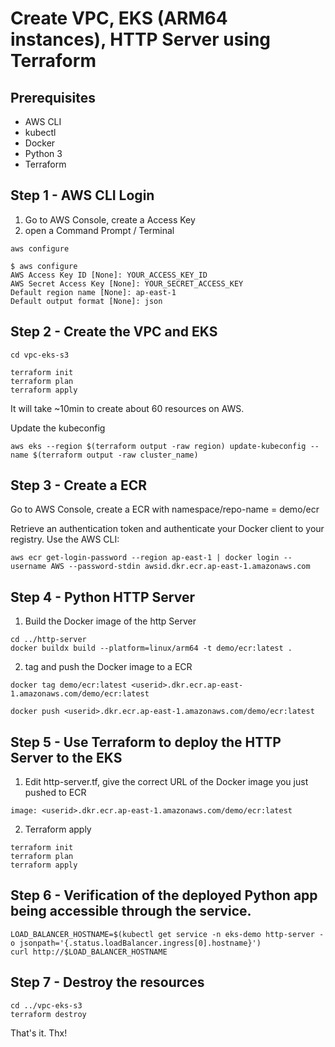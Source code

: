 # Create VPC, EKS (ARM64 instances), HTTP Server using Terraform

## Prerequisites
- AWS CLI
- kubectl
- Docker
- Python 3
- Terraform

## Step 1 - AWS CLI Login
1. Go to AWS Console, create a Access Key
1. open a Command Prompt / Terminal
```
aws configure

$ aws configure
AWS Access Key ID [None]: YOUR_ACCESS_KEY_ID
AWS Secret Access Key [None]: YOUR_SECRET_ACCESS_KEY
Default region name [None]: ap-east-1
Default output format [None]: json
```

## Step 2 - Create the VPC and EKS
```
cd vpc-eks-s3

terraform init
terraform plan
terraform apply
```

It will take ~10min to create about 60 resources on AWS. 

Update the kubeconfig
```
aws eks --region $(terraform output -raw region) update-kubeconfig --name $(terraform output -raw cluster_name)
```

## Step 3 - Create a ECR
Go to AWS Console, create a ECR with namespace/repo-name = demo/ecr

Retrieve an authentication token and authenticate your Docker client to your registry. Use the AWS CLI:

```
aws ecr get-login-password --region ap-east-1 | docker login --username AWS --password-stdin awsid.dkr.ecr.ap-east-1.amazonaws.com
```

## Step 4 - Python HTTP Server

1. Build the Docker image of the http Server

```
cd ../http-server
docker buildx build --platform=linux/arm64 -t demo/ecr:latest .
```

2. tag and push the Docker image to a ECR

```        
docker tag demo/ecr:latest <userid>.dkr.ecr.ap-east-1.amazonaws.com/demo/ecr:latest

docker push <userid>.dkr.ecr.ap-east-1.amazonaws.com/demo/ecr:latest
```
## Step 5 - Use Terraform to deploy the HTTP Server to the EKS
1. Edit http-server.tf, give the correct URL of the Docker image you just pushed to ECR

```
image: <userid>.dkr.ecr.ap-east-1.amazonaws.com/demo/ecr:latest
```

2. Terraform apply
```
terraform init
terraform plan
terraform apply
```

## Step 6 - Verification of the deployed Python app being accessible through the service.

```
LOAD_BALANCER_HOSTNAME=$(kubectl get service -n eks-demo http-server -o jsonpath='{.status.loadBalancer.ingress[0].hostname}')
curl http://$LOAD_BALANCER_HOSTNAME
```

## Step 7 - Destroy the resources
```
cd ../vpc-eks-s3
terraform destroy
```

That's it. Thx!